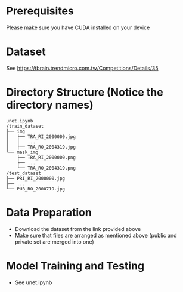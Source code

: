 # Prerequisites
Please make sure you have CUDA installed on your device

# Dataset
See https://tbrain.trendmicro.com.tw/Competitions/Details/35

# Directory Structure (Notice the directory names)
```
unet.ipynb
/train_dataset
├── img
│   ├── TRA_RI_2000000.jpg
│   │   ...
│   ├── TRA_RO_2004319.jpg
└── mask_img
    ├── TRA_RI_2000000.png
    ├── ...
    └── TRA_RO_2004319.png
/test_dataset
├── PRI_RI_2000000.jpg
├── ...
└── PUB_RO_2000719.jpg
```  

# Data Preparation
* Download the dataset from the link provided above
* Make sure that files are arranged as mentioned above (public and private set are merged into one)

# Model Training and Testing
* See unet.ipynb
